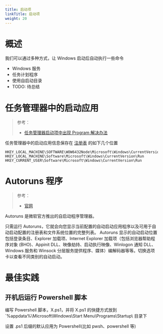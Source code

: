 ```yaml
---
title: 启动项
linkTitle: 启动项
weight: 20
---
```


# 概述

我们可以通过多种方式，让 Windows 启动后自动执行一些命令

- Windows 服务
- 任务计划程序
- 使用自启动目录
- TODO: 待总结

# 任务管理器中的启动应用

> 参考：
>
> - [任务管理器启动项中出现 Program 解决办法](https://www.gladtbam.top/posts/22537/)

任务管理器中的启动应用信息保存在 [注册表](/docs/1.操作系统/Y.Windows%20管理/注册表.md) 的如下几个位置

```
HKEY_LOCAL_MACHINE\SOFTWARE\WOW6432Node\Microsoft\Windows\CurrentVersion\Run
HKEY_LOCAL_MACHINE\Software\Microsoft\Windows\CurrentVersion\Run
HKEY_CURRENT_USER\Software\Microsoft\Windows\CurrentVersion\Run
```

# Autoruns 程序

> 参考：
>
> - [官网](https://learn.microsoft.com/en-us/sysinternals/downloads/autoruns)

Autoruns 是微软官方推出的自启动程序管理器。

只需运行 Autoruns，它就会向您显示当前配置的自动启动应用程序以及可用于自动启动配置的注册表和文件系统位置的完整列表。 Autoruns 显示的自动启动位置包括登录条目、Explorer 加载项、Internet Explorer 加载项（包括浏览器帮助程序对象 (BHO)、Appinit DLL、映像劫持、启动执行映像、Winlogon 通知 DLL、Windows 服务和 Winsock 分层服务提供程序、媒体）编解码器等等。切换选项卡以查看不同类别的自动启动。

# 最佳实践

## 开机后运行 Powershell 脚本

编写 Powershell 脚本，X.ps1，并将 X.ps1 的快捷方式放到 `%appdata%\Microsoft\Windows\Start Menu\Programs\Startup\ 目录下

设置 .ps1 后缀的默认应用为 Powershell(比如 pwsh、powershell 等)
